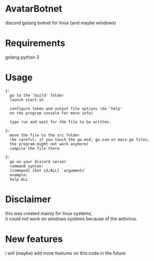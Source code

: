 # AvatarBotnet
discord golang botnet for linux (and maybe windows)

# Requirements
golang
python 3

# Usage
```
1:
  go to the 'build' folder
  launch start.sh

  configure token and output file options (do 'help' 
  on the program console for more info)

  type run and wait for the file to be written.

2: 
  move the file to the src folder
  (be careful: if you touch the go.mod, go.sum or main.go files,
  the program might not work anymore)
  compile the file there

3:
  go on your discord server
  command syntax:
  [command] [bot id/ALL] `arguments`
  example:
  help ALL
```
# Disclaimer
this was created mainly for linux systems,<br>
it could not work on windows systems because of the antivirus.

# New features
i will (maybe) add more features on this code in the future
